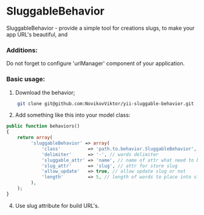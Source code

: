 SluggableBehavior
==================================
SluggableBehavior - provide a simple tool for creations slugs, to make your app URL's beautiful, and

### Additions:

Do not forget to configure 'urlManager' component of your application.

### Basic usage:
1) Download the behavior;

``` bash
    git clone git@github.com:NovikovViktor/yii-sluggable-behavior.git
```

2) Add something like this into your model class:

``` php
public function behaviors()
{
    return array(
         'sluggableBehavior' => array(
             'class'          => 'path.to.behavior.SluggableBehavior',
             'delimiter'      => '-', // words delimiter
             'sluggable_attr' => 'name', // name of attr what need to be "slugged"
             'slug_attr'      => 'slug', // attr for store slug
             'allow_update'   => true, // allow update slug or not
             'length'         => 5, // length of words to place into slug
         ),
    );
}
```

4) Use slug attribute for build URL's.
